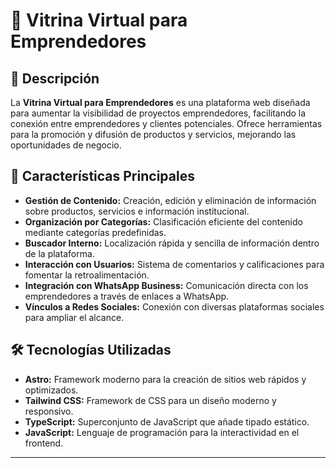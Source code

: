 # 🌟 Vitrina Virtual para Emprendedores

## 🚀 Descripción

La **Vitrina Virtual para Emprendedores** es una plataforma web diseñada para aumentar la visibilidad de proyectos emprendedores, facilitando la conexión entre emprendedores y clientes potenciales. Ofrece herramientas para la promoción y difusión de productos y servicios, mejorando las oportunidades de negocio.

## 🎯 Características Principales

- **Gestión de Contenido:** Creación, edición y eliminación de información sobre productos, servicios e información institucional.
- **Organización por Categorías:** Clasificación eficiente del contenido mediante categorías predefinidas.
- **Buscador Interno:** Localización rápida y sencilla de información dentro de la plataforma.
- **Interacción con Usuarios:** Sistema de comentarios y calificaciones para fomentar la retroalimentación.
- **Integración con WhatsApp Business:** Comunicación directa con los emprendedores a través de enlaces a WhatsApp.
- **Vínculos a Redes Sociales:** Conexión con diversas plataformas sociales para ampliar el alcance.

## 🛠️ Tecnologías Utilizadas

- **Astro:** Framework moderno para la creación de sitios web rápidos y optimizados.
- **Tailwind CSS:** Framework de CSS para un diseño moderno y responsivo.
- **TypeScript:** Superconjunto de JavaScript que añade tipado estático.
- **JavaScript:** Lenguaje de programación para la interactividad en el frontend.

---
